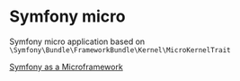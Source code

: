 # Symfony micro
Symfony micro application based on ```\Symfony\Bundle\FrameworkBundle\Kernel\MicroKernelTrait```

[Symfony as a Microframework](http://symfony.com/blog/new-in-symfony-2-8-symfony-as-a-microframework)